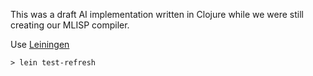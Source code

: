 This was a draft AI implementation written in Clojure while we were still
creating our MLISP compiler.

Use [Leiningen](http://github.com/technomancy/leiningen/)

    > lein test-refresh


